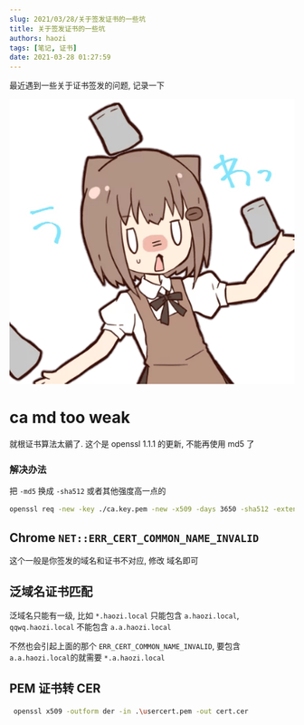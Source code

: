 ```yaml
---
slug: 2021/03/28/关于签发证书的一些坑
title: 关于签发证书的一些坑
authors: haozi
tags: [笔记, 证书]
date: 2021-03-28 01:27:59
---
```


最近遇到一些关于证书签发的问题, 记录一下

![](./关于签发证书的一些坑/file_136911-min.png)

<!--truncate-->

# ca md too weak

就根证书算法太鶸了. 这个是 openssl 1.1.1 的更新, 不能再使用 md5 了

### 解决办法

把 `-md5` 换成 `-sha512`  或者其他强度高一点的

```sh
openssl req -new -key ./ca.key.pem -new -x509 -days 3650 -sha512 -extensions v3_ca -out ./ca.cert.pem
```



## Chrome `NET::ERR_CERT_COMMON_NAME_INVALID`

这个一般是你签发的域名和证书不对应,  修改 域名即可



## 泛域名证书匹配

泛域名只能有一级, 比如 `*.haozi.local` 只能包含 `a.haozi.local`, `qqwq.haozi.local` 不能包含 `a.a.haozi.local`

不然也会引起上面的那个 `ERR_CERT_COMMON_NAME_INVALID`, 要包含 `a.a.haozi.local`的就需要 `*.a.haozi.local`



## PEM 证书转 CER

```sh
 openssl x509 -outform der -in .\usercert.pem -out cert.cer
```



